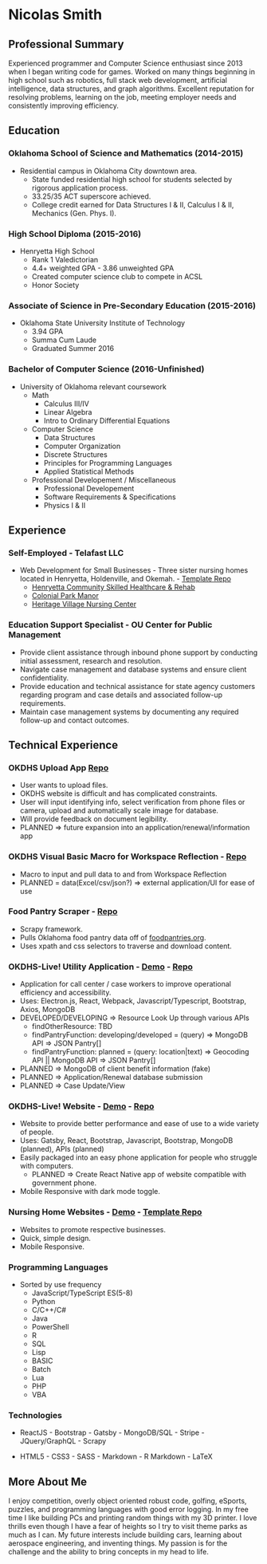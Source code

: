# **Nicolas Smith**

## Professional Summary

Experienced programmer and Computer Science enthusiast since 2013 when I began writing code for games. Worked on many things beginning in high school such as robotics, full stack web development, artificial intelligence, data structures, and graph algorithms. Excellent reputation for resolving problems, learning on the job, meeting employer needs and consistently improving efficiency.

## Education

### Oklahoma School of Science and Mathematics (2014-2015)
   - Residential campus in Oklahoma City downtown area.
      - State funded residential high school for students selected by rigorous application process.
      - 33.25/35 ACT superscore achieved.
      - College credit earned for Data Structures I & II, Calculus I & II, Mechanics (Gen. Phys. I).

### High School Diploma (2015-2016)
   - Henryetta High School 
      - Rank 1 Valedictorian
      - 4.4+ weighted GPA - 3.86 unweighted GPA
      - Created computer science club to compete in ACSL
      - Honor Society
    
### Associate of Science in Pre-Secondary Education (2015-2016)
   - Oklahoma State University Institute of Technology
      - 3.94 GPA
      - Summa Cum Laude
      - Graduated Summer 2016
    
### Bachelor of Computer Science (2016-Unfinished)
   - University of Oklahoma relevant coursework
      - Math
         - Calculus III/IV
         - Linear Algebra
         - Intro to Ordinary Differential Equations
      - Computer Science
         - Data Structures
         - Computer Organization
         - Discrete Structures
         - Principles for Programming Languages
         - Applied Statistical Methods
      - Professional Developement / Miscellaneous
         - Professional Developement
         - Software Requirements & Specifications
         - Physics I & II

## Experience

### Self-Employed - Telafast LLC
   -   Web Development for Small Businesses
      - Three sister nursing homes located in Henryetta, Holdenville, and Okemah. - [Template Repo](https://github.com/NickSmithSoftware/telafast-hcshr-copy)
         - [Henryetta Community Skilled Healthcare & Rehab](https://henryettacommunityskilled.com)
         - [Colonial Park Manor](https://colonialparkmanor.com)
         - [Heritage Village Nursing Center](https://heritagevillagenursingcenter.com)

### Education Support Specialist - OU Center for Public Management
  - Provide client assistance through inbound phone support by conducting initial assessment, research and resolution.
  - Navigate case management and database systems and ensure client confidentiality.
  - Provide education and technical assistance for state agency customers regarding program and case details and associated follow-up requirements.
  - Maintain case management systems by documenting any required follow-up and contact outcomes.

## Technical Experience

### OKDHS Upload App [Repo](https://github.com/NickSmithSoftware/okdhs-app)
   - User wants to upload files.
   - OKDHS website is difficult and has complicated constraints.
   - User will input identifying info, select verification from phone files or camera, upload and automatically scale image for database.
   - Will provide feedback on document legibility.
   - PLANNED => future expansion into an application/renewal/information app

### OKDHS Visual Basic Macro for Workspace Reflection - [Repo](https://github.com/NickSmithSoftware/okdhs-macros)
   - Macro to input and pull data to and from Workspace Reflection
   - PLANNED = data(Excel/csv/json?) => external application/UI for ease of use

### Food Pantry Scraper - [Repo](https://github.com/NickSmithSoftware/food-pantry-scraper)
   - Scrapy framework.
   - Pulls Oklahoma food pantry data off of [foodpantries.org](https://foodpantries.org).
   - Uses xpath and css selectors to traverse and download content.

### OKDHS-Live! Utility Application - [Demo](https://github.com/NickSmithSoftware/okdhs-live-util-app/raw/master/out/make/squirrel.windows/x64/okdhs-live-util-app-1.0.0%20Setup.exe) - [Repo](https://github.com/NickSmithSoftware/okdhs-live-util-app)
   - Application for call center / case workers to improve operational efficiency and accessibility.
   - Uses: Electron.js, React, Webpack, Javascript/Typescript, Bootstrap, Axios, MongoDB
   - DEVELOPED/DEVELOPING => Resource Look Up through various APIs
      - findOtherResource: TBD
      - findPantryFunction: developing/developed = (query) => MongoDB API => JSON Pantry[]
      - findPantryFunction: planned = (query: location|text) => Geocoding API || MongoDB API => JSON Pantry[]
   - PLANNED => MongoDB of client benefit information (fake)
   - PLANNED => Application/Renewal database submission
   - PLANNED => Case Update/View

### OKDHS-Live! Website - [Demo](https://okdhslive.netlify.app) - [Repo](https://github.com/NickSmithSoftware/okdhs-live-gatsby-website)
   - Website to provide better performance and ease of use to a wide variety of people.
   - Uses: Gatsby, React, Bootstrap, Javascript, Bootstrap, MongoDB (planned), APIs (planned)
   - Easily packaged into an easy phone application for people who struggle with computers.
        - PLANNED => Create React Native app of website compatible with government phone.
   - Mobile Responsive with dark mode toggle.

### Nursing Home Websites - [Demo](https://colonialparkmanor.com) - [Template Repo](https://github.com/NickSmithSoftware/telafast-hcshr-copy)
   - Websites to promote respective businesses.
   - Quick, simple design.
   - Mobile Responsive.

### Programming Languages 
   - Sorted by use frequency
      -   JavaScript/TypeScript ES(5-8)
      -   Python
      -   C/C++/C#
      -   Java
      -   PowerShell
      -   R
      -   SQL
      -   Lisp
      -   BASIC
      -   Batch
      -   Lua
      -   PHP
      -   VBA

### Technologies
   -   ReactJS -   Bootstrap -   Gatsby -   MongoDB/SQL -   Stripe -   JQuery/GraphQL -   Scrapy

   -   HTML5 -   CSS3 -   SASS -   Markdown -   R Markdown -   LaTeX

## More About Me

I enjoy competition, overly object oriented robust code, golfing, eSports, puzzles, and programming languages with good error logging.
In my free time I like building PCs and printing random things with my 3D printer.
I love thrills even though I have a fear of heights so I try to visit theme parks as much as I can.
My future interests include building cars, learning about aerospace engineering, and inventing things.
My passion is for the challenge and the ability to bring concepts in my head to life.
